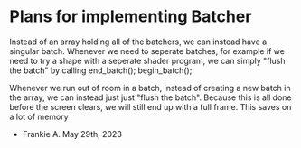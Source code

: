 # Plans for implementing Batcher

Instead of an array holding all of the batchers, we can instead have a singular batch.
Whenever we need to seperate batches, for example if we need to try a shape with a seperate shader program, we can simply "flush the batch" by calling end_batch(); begin_batch();

Whenever we run out of room in a batch, instead of creating a new batch in the array, we can instead just just "flush the batch". Because this is all done before the screen clears,
we will still end up with a full frame. This saves on a lot of memory

- Frankie A. May 29th, 2023